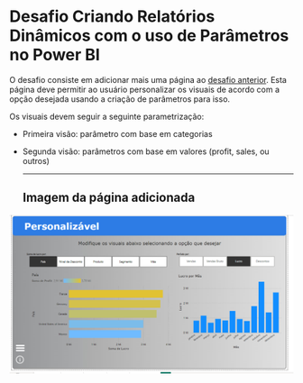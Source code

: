 # Desafio Criando Relatórios Dinâmicos com o uso de Parâmetros no Power BI

O desafio consiste em adicionar mais uma página ao [desafio anterior](https://github.com/talitachobits/power-bi/tree/main/Relat%C3%B3rio%20de%20Vendas%20e%20Lucro%20com%20Data%20Analytics). Esta página deve permitir 
ao usuário personalizar os visuais de acordo com a opção desejada usando a criação de parâmetros para isso.

Os visuais devem seguir a seguinte parametrização:

- Primeira visão: parâmetro com base em categorias
- Segunda visão: parâmetros com base em valores (profit, sales, ou outros)

  ---

  ## Imagem da página adicionada

  <p align="center" alt="Personalizável">
<img 
    src="https://github.com/talitachobits/power-bi/blob/main/Relat%C3%B3rio%20com%20uso%20de%20par%C3%A2metros/Personalizavel.png"
    width="800"  
/>
</p>
